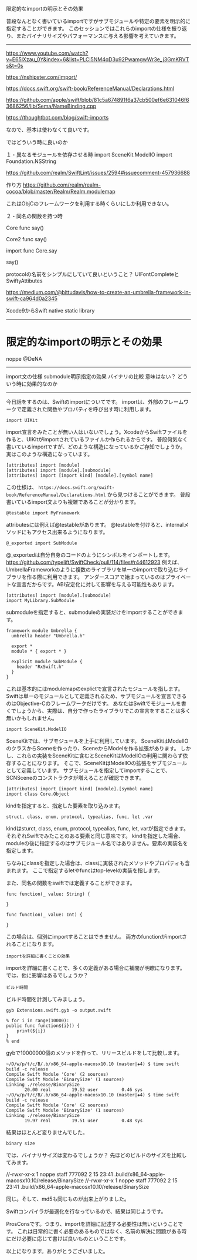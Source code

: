 限定的なimportの明示とその効果

普段なんとなく書いているimportですがサブモジュールや特定の要素を明示的に指定することができます。
このセッションではこれらのimportの仕様を振り返り、またバイナリサイズやパフォーマンスに与える影響を考えていきます。

---

https://www.youtube.com/watch?v=E65lXzau_0Y&index=6&list=PLCl5NM4qD3u92PwamgwWr3e_j3GmKRVTs&t=0s

https://nshipster.com/import/

https://docs.swift.org/swift-book/ReferenceManual/Declarations.html

https://github.com/apple/swift/blob/81c5a674891f6a37cb500ef6e631046f63686256/lib/Sema/NameBinding.cpp

https://thoughtbot.com/blog/swift-imports



なので、基本は使わなくて良いです。

ではどういう時に良いのか

１・異なるモジュールを依存させる時
import SceneKit.ModelIO
import Foundation.NSString

https://github.com/realm/SwiftLint/issues/2594#issuecomment-457936688

作り方
https://github.com/realm/realm-cocoa/blob/master/Realm/Realm.modulemap

<!-- umbrella frameworkじゃないとダメかも -->
これはObjCのフレームワークを利用する時くらいにしか利用できない。


２・同名の関数を持つ時

Core
func say()

Core2
func say()

import func Core.say

say()

protocolの名前をシンプルにしていて良いということ？
UIFontCompleteとSwiftyAttibutes

https://medium.com/@bittudavis/how-to-create-an-umbrella-framework-in-swift-ca964d0a2345

Xcode9からSwift native static library

---


# 限定的なimportの明示とその効果

noppe
@DeNA

---

import文の仕様
submodule明示指定の効果
バイナリの比較
意味はない？
どういう時に効果的なのか

---

今日話をするのは、Swiftのimportについてです。
importは、外部のフレームワークで定義された関数やプロパティを呼び出す時に利用します。

```
import UIKit
```

import宣言をみたことが無い人はいないでしょう。XcodeからSwiftファイルを作ると、UIKitがimportされているファイルか作られるからです。
普段何気なく書いているimportですが、どのような構造になっているかご存知でしょうか。
実はこのような構造になっています。

```
[attributes] import [module]
[attributes] import [module].[submodule]
[attributes] import [import kind] [module].[symbol name]
```

この仕様は、
`https://docs.swift.org/swift-book/ReferenceManual/Declarations.html`
から見つけることができます。
普段書いているimport文よりも複雑であることが分かります。

```
@testable import MyFramework
```

attributesには例えば@testableがあります。
@testableを付けると、internalメソッドにもアクセス出来るようになります。

```
@_exported import SubModule
```
@_exportedは自分自身のコードのようにシンボルをインポートします。
https://github.com/typelift/SwiftCheck/pull/114/files#r44612923
例えば、UmbrellaFrameworkのように複数のライブラリを単一のimportで取り込むライブラリを作る際に利用できます。
アンダースコアで始まっているのはプライベートな宣言だからです。ABI安定化に対して影響を与える可能性もあります。

```
[attributes] import [module].[submodule]
import MyLibrary.SubModule
```

submoduleを指定すると、submoduleの実装だけをimportすることができます。

```
framework module Umbrella {
  umbrella header "Umbrella.h"
  
  export *
  module * { export * }
  
  explicit module SubModule {
    header "RxSwift.h"
  }
}
```

これは基本的にはmodulemapのexplictで宣言されたモジュールを指します。
Swiftは単一のモジュールとして定義されるため、サブモジュールを宣言できるのはObjective-Cのフレームワークだけです。
あなたはSwiftでモジュールを書くでしょうから、実際は、自分で作ったライブラリでこの宣言をすることは多く無いかもしれません。

```
import SceneKit.ModelIO
```
SceneKitでは、サブモジュールを上手に利用しています。
SceneKitはModelIOのクラスからSceneを作ったり、SceneからModelを作る拡張があります。
しかし、これらの実装をSceneKitに含むとSceneKitはModelIOの利用に関わらず依存することになります。
そこで、SceneKitはModelIOの拡張をサブモジュールとして定義しています。
サブモジュールを指定してimportすることで、SCNSceneのコンストラクタが増えることが確認できます。

```
[attributes] import [import kind] [module].[symbol name]
import class Core.Object
```

kindを指定すると、指定した要素を取り込みます。

```
struct, class, enum, protocol, typealias, func, let ,var
```

kindはsturct, class, enum, protocol, typealias, func, let, varが指定できます。
それぞれSwiftでみたことのある要素と同じ意味です。
kindを指定した場合、moduleの後に指定するのはサブモジュール名ではありません。要素の実装名を指定します。

ちなみにclassを指定した場合は、classに実装されたメソッドやプロパティも含まれます。
ここで指定するletやfuncはtop-levelの実装を指します。

また、同名の関数をswiftでは定義することができます。
```
func function(_ value: String) {

}

func function(_ value: Int) {

}
```
この場合は、個別にimportすることはできません。
両方のfunctionがimportされることになります。

`importを詳細に書くことの効果`

importを詳細に書くことで、多くの定義がある場合に補間が明瞭になります。
では、他に影響はあるでしょうか？

`ビルド時間`

ビルド時間を計測してみましょう。


`gyb Extensions.swift.gyb -o output.swift`

```
% for i in range(10000):
public func function${i}() {
    print(${i})
}
% end
```
gybで10000000個のメソッドを作って、リリースビルドをして比較します。

```
~/D/w/p/t/c/B/.b/x86_64-apple-macosx10.10 (master|✚4) $ time swift build -c release
Compile Swift Module 'Core' (2 sources)
Compile Swift Module 'BinarySize' (1 sources)
Linking ./release/BinarySize
       20.00 real        19.52 user         0.46 sys
~/D/w/p/t/c/B/.b/x86_64-apple-macosx10.10 (master|✚4) $ time swift build -c release
Compile Swift Module 'Core' (2 sources)
Compile Swift Module 'BinarySize' (1 sources)
Linking ./release/BinarySize
       19.97 real        19.51 user         0.48 sys
```

結果はほとんど変りませんでした。

`binary size`

では、バイナリサイズは変わるでしょうか？
先ほどのビルドのサイズを比較してみます。

//-rwxr-xr-x  1 noppe  staff  777092  2 15 23:41 .build/x86_64-apple-macosx10.10/release/BinarySize
//-rwxr-xr-x  1 noppe  staff  777092  2 15 23:41 .build/x86_64-apple-macosx10.10/release/BinarySize

同じ。そして、md5も同じものが出来上がりました。

Swiftコンパイラが最適化を行なっているので、結果は同じようです。

ProsConsです。つまり、importを詳細に記述する必要性は無いということです。
これは日常的に書く必要のあるものではなく、名前の解決に問題がある時にだけ必要に応じて書けば良いものということです。

以上になります。ありがとうございました。
